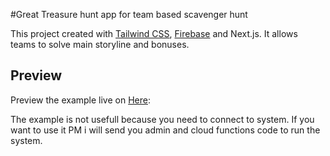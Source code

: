 #Great Treasure hunt app for team based scavenger hunt

This project created with [Tailwind CSS](https://tailwindcss.com/), [Firebase](https://firebase.google.com) and Next.js. It allows teams to solve main storyline and bonuses.

## Preview

Preview the example live on [Here](http://stackblitz.com/):

The example is not usefull because you need to connect to system. If you want to use it PM i will send you admin and cloud functions code to run the system.
